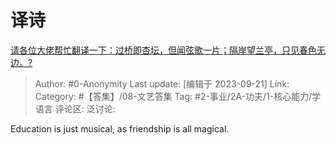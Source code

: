 # 译诗
[请各位大佬帮忙翻译一下：过桥即杏坛，但闻弦歌一片；隔岸望兰亭，只见春色无边。?](https://www.zhihu.com/question/622889709/answer/3220666550)

> Author: #0-Anonymity
> Last update: [编辑于 2023-09-21]
> Link:
> Category: #【答集】/08-文艺答集
> Tag: #2-事业/2A-功夫/1-核心能力/学语言
> 评论区:
> 泛讨论:

Education is just musical, as friendship is all magical.
